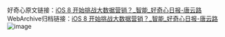 好奇心原文链接：[iOS 8 开始挑战大数据营销？_智能_好奇心日报-唐云路](https://www.qdaily.com/articles/1080.html)
WebArchive归档链接：[iOS 8 开始挑战大数据营销？_智能_好奇心日报-唐云路](http://web.archive.org/web/20160421070726/http://www.qdaily.com/articles/1080.html)
![image](http://ww3.sinaimg.cn/large/007d5XDply1g3v4ajmwb4j30u02at4qp)